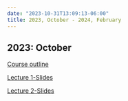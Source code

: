 ```yaml
---
date: "2023-10-31T13:09:13-06:00"
title: 2023, October - 2024, February
---
```


## 2023: October

[Course outline](/STA331_2_0_StochasticProcesses_2023.pdf)

[Lecture 1-Slides](https://thiyangt.github.io/stochasticprocessesed2/#1)

[Lecture 2-Slides](/1_Sp/1_lecture2.pdf)
